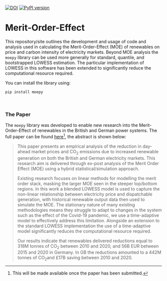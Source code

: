 [![DOI](https://zenodo.org/badge/326810654.svg)](https://zenodo.org/badge/latestdoi/326810654) [![PyPI version](https://badge.fury.io/py/moepy.svg)](https://badge.fury.io/py/moepy)

# Merit-Order-Effect

This repository/site outlines the development and usage of code and analysis used in calculating the Merit-Order-Effect (MOE) of renewables on price and carbon intensity of electricity markets. Beyond MOE analysis the `moepy` library can be used more generally for standard, quantile, and bootstrapped LOWESS estimation. The particular implementation of LOWESS in this software has been extended to significantly reduce the computational resource required.

You can install the library using:

```bash
pip install moepy
```

<br>

### The Paper

The `moepy` library was developed to enable new research into the Merit-Order-Effect of renewables in the British and German power systems. The full paper can be found [here](#)[^1], the abstract is shown below:

[^1]: This will be made available once the paper has been submitted.

> This paper presents an empirical analysis of the reduction in day-ahead market prices and CO$_{2}$ emissions due to increased renewable generation on both the British and German electricity markets. This research aim is delivered through ex-post analysis of the Merit Order Effect (MOE) using a hybrid statistical/simulation approach.
> 
> Existing research focuses on linear methods for modelling the merit order stack, masking the larger MOE seen in the steeper top/bottom regions. In this work a blended LOWESS model is used to capture the non-linear relationship between electricity price and dispatchable generation, with historical renewable output data then used to simulate the MOE. The stationary nature of many existing methodologies means they struggle to adapt to changes in the system such as the effect of the Covid-19 pandemic, we use a time-adaptive model to effectively address this limitation. Alongside an extension to the standard LOWESS implementation the use of a time-adaptive model significantly reduces the computational resource required. 
> 
> Our results indicate that renewables delivered reductions equal to 318M tonnes of CO$_{2}$ between 2010 and 2020, and 56B EUR between 2015 and 2020 in Germany. In GB the reductions amounted to a 442M tonnes of CO$_{2}$and £17B saving between 2010 and 2020.
